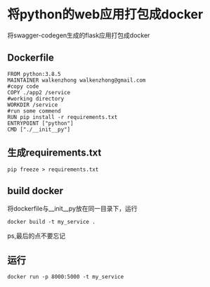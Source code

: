 # 将python的web应用打包成docker
将swagger-codegen生成的flask应用打包成docker
## Dockerfile
```
FROM python:3.8.5
MAINTAINER walkenzhong walkenzhong@gmail.com
#copy code
COPY ./app2 /service
#working directory
WORKDIR /service
#run some commend
RUN pip install -r requirements.txt
ENTRYPOINT ["python"]
CMD ["./__init__py"]
```
## 生成requirements.txt
```
pip freeze > requirements.txt
```
## build docker
将dockerfile与__init__py放在同一目录下，运行  
```
docker build -t my_service .
```
ps,最后的点不要忘记
## 运行
```
docker run -p 8000:5000 -t my_service
```

